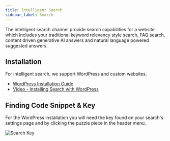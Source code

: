 ```yaml
---
title: Intelligent Search
sidebar_label: Search
---
```


The intelligent search channel provide search capabilities for a website which includes your traditional keyword relevancy style search, FAQ search, content driven generative AI answers and natural language powered suggested answers.

## Installation

For intelligent search, we support WordPress and custom websites.

- [WordPress Installation Guide](/help/install/wordpress)
- [Video - Installing Search with WordPress](https://www.youtube.com/watch?v=tTIcADxIGMU)

## Finding Code Snippet & Key

For the WordPress installation you will need the key found on your search's settings page and by clicking the puzzle piece in the header menu.

<div className="centered-image-container">
<img src="/img/channel/search/search-installation-key.png" alt="Search Key"/>
</div>
